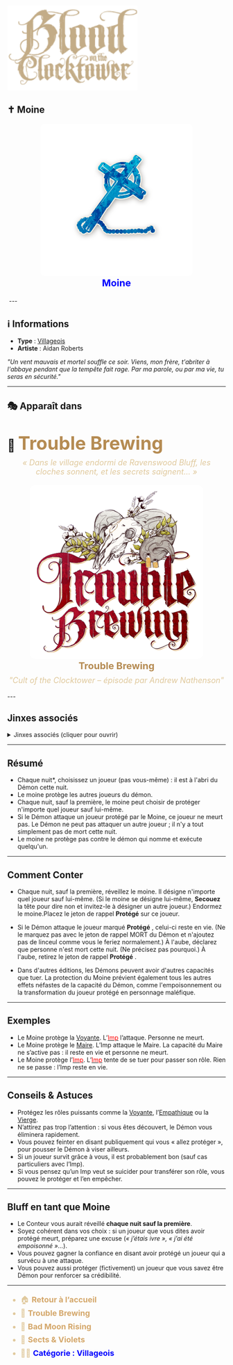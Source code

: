 
<p align="left">
  <a href="/botc-fr-bambi/">
    <img src="../images/logo.png" alt="Accueil BotC FR" width="300">
  </a>
</p>

## ✝️ Moine

<!-- 🧩 Image centrée cliquable avec nom centré en dessous -->
<div style="text-align:center; margin: 20px 0;">
  <a href="./moine.html" style="text-decoration:none;">
    <img src="../images/Icon_monk.png" alt="Moine" width="350" style="border-radius:8px;">
    <br>
    <span style="color:blue; font-weight:bold; font-size:22px;">Moine</span>
  </a>
</div>
 ---
 
## ℹ️ Informations  

- **Type** : [Villageois](../villageois.md)
- **Artiste** : Aidan Roberts  

*"Un vent mauvais et mortel souffle ce soir. Viens, mon frère, t'abriter à l'abbaye pendant que la tempête fait rage. Par ma parole, ou par ma vie, tu seras en sécurité."*

---
## 🎭 Apparaît dans  

# 🍺 <span style="color:#b58b52; font-weight:bold; font-size:42px;">Trouble Brewing</span>

<p style="text-align:center; color:#e0c99d; font-style:italic; font-size:18px; margin-top:-10px;">
  « Dans le village endormi de Ravenswood Bluff, les cloches sonnent, et les secrets saignent… »
</p>

<div style="text-align:center; margin: 20px 0;">
  <a href="../trouble_brewing.html" style="text-decoration:none;">
    <img src="../images/Logo_trouble_brewing.png" alt= "Trouble Brewing" width="400" style="border-radius:12px;">
    <br>
    <span style="color:#b58b52; font-weight:bold; font-size:22px;">Trouble Brewing</span>
  </a>
</div>


<p style="text-align:center; color:#e0c99d; font-style:italic; font-size:18px; margin-top:-10px;">
"Cult of the Clocktower – épisode par Andrew Nathenson"
</p>
---

## Jinxes associés  

<details>
  <summary>Jinxes associés (cliquer pour ouvrir)</summary>
  <p>
    <img src="/botc-fr-bambi/images/Icon_leviathan-1.png" width="20" alt="Léviathan">
    <a href="/botc-fr-bambi/roles_experimentaux/leviathan.html"><strong>Léviathan</strong></a> :
    Si le <strong>Léviathan</strong> est en jeu, le joueur protégé par le <strong>Moine</strong>
    est à l’abri de toutes les capacités maléfiques.
  </p>
  <p>
    <img src="/botc-fr-bambi/images/Icon_riot.png" width="20" alt="Riot">
    <a href="/botc-fr-bambi/roles_experimentaux/riot.html"><strong>Riot</strong></a> :
    Si le <strong>Riot</strong> est en jeu, le joueur protégé par le <strong>Moine</strong>
    est à l’abri de toutes les capacités maléfiques.
  </p>
</details>

---

## Résumé

- Chaque nuit*, choisissez un joueur (pas vous-même) : il est à l'abri du Démon cette nuit. 
- Le moine protège les autres joueurs du démon.
- Chaque nuit, sauf la première, le moine peut choisir de protéger n'importe quel joueur sauf lui-même.
- Si le Démon attaque un joueur protégé par le Moine, ce joueur ne meurt pas. Le Démon ne peut pas attaquer un autre joueur ; il n'y a tout simplement pas de mort cette nuit.
- Le moine ne protège pas contre le démon qui nomme et exécute quelqu'un.

---

## Comment Conter
- Chaque nuit, sauf la première, réveillez le moine. Il désigne n'importe quel joueur sauf lui-même. (Si le moine se désigne lui-même, **Secouez** la tête pour dire non et invitez-le à désigner un autre joueur.) Endormez le moine.Placez le jeton de rappel **Protégé** sur ce joueur.

- Si le Démon attaque le joueur marqué  **Protégé** , celui-ci reste en vie. (Ne le marquez pas avec le jeton de rappel MORT du Démon et n'ajoutez pas de linceul comme vous le feriez normalement.) À l'aube, déclarez que personne n'est mort cette nuit. (Ne précisez pas pourquoi.)
À l'aube, retirez le jeton de rappel **Protégé** .

- Dans d'autres éditions, les Démons peuvent avoir d'autres capacités que tuer. La protection du Moine prévient également tous les autres effets néfastes de la capacité du Démon, comme l'empoisonnement ou la transformation du joueur protégé en personnage maléfique.
---

## Exemples
- Le Moine protège la [Voyante](voyante.md). L’[<span style="color:red">Imp</span>](imp.md)   l’attaque. Personne ne meurt.  
- Le Moine protège le [Maire](maire.md). L’Imp attaque le Maire. La capacité du Maire ne s’active pas : il reste en vie et personne ne meurt.  
- Le Moine protège l’[<span style="color:red">Imp</span>](imp.md). L’[<span style="color:red">Imp</span>](imp.md) tente de se tuer pour passer son rôle. Rien ne se passe : l’Imp reste en vie.  

---

## Conseils & Astuces
- Protégez les rôles puissants comme la [Voyante](voyante.md), l’[Empathique](empathique.md) ou la [Vierge](vierge.md).  
- N’attirez pas trop l’attention : si vous êtes découvert, le Démon vous éliminera rapidement.  
- Vous pouvez feinter en disant publiquement qui vous « allez protéger », pour pousser le Démon à viser ailleurs.  
- Si un joueur survit grâce à vous, il est probablement bon (sauf cas particuliers avec l’Imp).  
- Si vous pensez qu’un Imp veut se suicider pour transférer son rôle, vous pouvez le protéger et l’en empêcher.  

---

## Bluff en tant que Moine
- Le Conteur vous aurait réveillé **chaque nuit sauf la première**.  
- Soyez cohérent dans vos choix : si un joueur que vous dites avoir protégé meurt, préparez une excuse (*« j’étais ivre », « j’ai été empoisonné »…*).  
- Vous pouvez gagner la confiance en disant avoir protégé un joueur qui a survécu à une attaque.  
- Vous pouvez aussi protéger (fictivement) un joueur que vous savez être Démon pour renforcer sa crédibilité.  

---

<ul style="color:#e0c99d; font-size:18px; line-height:1.7;">
  <li>🏠 <a href="/botc-fr-bambi/" style="color:#d4a76a; font-weight:bold; text-decoration:none;">Retour à l’accueil</a></li>
  <li>🍺 <a href="../trouble_brewing.html" style="color:#d4a76a; font-weight:bold; text-decoration:none;">Trouble Brewing</a></li>
  <li>🌛 <a href="../bmr.html" style="color:#d4a76a; font-weight:bold; text-decoration:none;">Bad Moon Rising</a></li>
  <li>🌸 <a href="../sv.html" style="color:#d4a76a; font-weight:bold; text-decoration:none;">Sects & Violets</a></li>
  <li>🧑‍🌾 <a href="../villageois.html" style="color:blue; font-weight:bold; text-decoration:none;">Catégorie : Villageois</a></li>
</ul>
